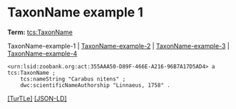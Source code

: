 # TaxonName example 1


**Term:** [tcs:TaxonName](../terms/#tcs_taxonname)

TaxonName-example-1 | [TaxonName-example-2](./TaxonName-example-2.html) | [TaxonName-example-3](./TaxonName-example-3.html) | [TaxonName-example-4](./TaxonName-example-4.html)
```turtle
<urn:lsid:zoobank.org:act:355AAA50-D89F-466E-A216-96B7A17D5AD4> a tcs:TaxonName ;
    tcs:nameString "Carabus nitens" ;
    dwc:scientificNameAuthorship "Linnaeus, 1758" .
```

[&#91;TurTLe&#93;](https://github.com/tdwg/tcs2/blob/master/examples/TaxonName-example-1.ttl)&nbsp;[&#91;JSON-LD&#93;](https://github.com/tdwg/tcs2/blob/master/examples/TaxonName-example-1.jsonld)

